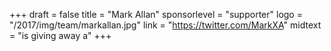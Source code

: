 +++
draft = false
title = "Mark Allan"
sponsorlevel = "supporter"
logo = "/2017/img/team/markallan.jpg"
link = "https://twitter.com/MarkXA"
midtext = "is giving away a"
+++

